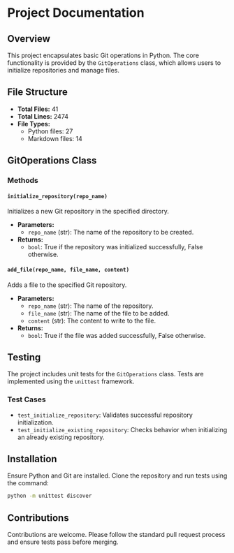 # Project Documentation

## Overview
This project encapsulates basic Git operations in Python. The core functionality is provided by the `GitOperations` class, which allows users to initialize repositories and manage files.

## File Structure
- **Total Files:** 41
- **Total Lines:** 2474
- **File Types:**
  - Python files: 27
  - Markdown files: 14

## GitOperations Class

### Methods

#### `initialize_repository(repo_name)`
Initializes a new Git repository in the specified directory.

- **Parameters:**
  - `repo_name` (str): The name of the repository to be created.
- **Returns:** 
  - `bool`: True if the repository was initialized successfully, False otherwise.

#### `add_file(repo_name, file_name, content)`
Adds a file to the specified Git repository.

- **Parameters:**
  - `repo_name` (str): The name of the repository.
  - `file_name` (str): The name of the file to be added.
  - `content` (str): The content to write to the file.
- **Returns:** 
  - `bool`: True if the file was added successfully, False otherwise.

## Testing
The project includes unit tests for the `GitOperations` class. Tests are implemented using the `unittest` framework.

### Test Cases
- `test_initialize_repository`: Validates successful repository initialization.
- `test_initialize_existing_repository`: Checks behavior when initializing an already existing repository.

## Installation
Ensure Python and Git are installed. Clone the repository and run tests using the command:
```bash
python -m unittest discover
```

## Contributions
Contributions are welcome. Please follow the standard pull request process and ensure tests pass before merging.
